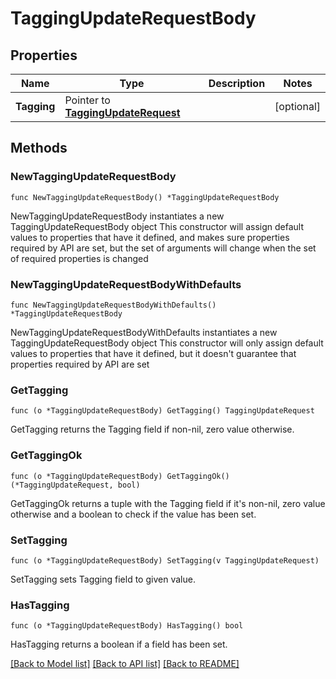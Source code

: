 # TaggingUpdateRequestBody

## Properties

Name | Type | Description | Notes
------------ | ------------- | ------------- | -------------
**Tagging** | Pointer to [**TaggingUpdateRequest**](TaggingUpdateRequest.md) |  | [optional] 

## Methods

### NewTaggingUpdateRequestBody

`func NewTaggingUpdateRequestBody() *TaggingUpdateRequestBody`

NewTaggingUpdateRequestBody instantiates a new TaggingUpdateRequestBody object
This constructor will assign default values to properties that have it defined,
and makes sure properties required by API are set, but the set of arguments
will change when the set of required properties is changed

### NewTaggingUpdateRequestBodyWithDefaults

`func NewTaggingUpdateRequestBodyWithDefaults() *TaggingUpdateRequestBody`

NewTaggingUpdateRequestBodyWithDefaults instantiates a new TaggingUpdateRequestBody object
This constructor will only assign default values to properties that have it defined,
but it doesn't guarantee that properties required by API are set

### GetTagging

`func (o *TaggingUpdateRequestBody) GetTagging() TaggingUpdateRequest`

GetTagging returns the Tagging field if non-nil, zero value otherwise.

### GetTaggingOk

`func (o *TaggingUpdateRequestBody) GetTaggingOk() (*TaggingUpdateRequest, bool)`

GetTaggingOk returns a tuple with the Tagging field if it's non-nil, zero value otherwise
and a boolean to check if the value has been set.

### SetTagging

`func (o *TaggingUpdateRequestBody) SetTagging(v TaggingUpdateRequest)`

SetTagging sets Tagging field to given value.

### HasTagging

`func (o *TaggingUpdateRequestBody) HasTagging() bool`

HasTagging returns a boolean if a field has been set.


[[Back to Model list]](../README.md#documentation-for-models) [[Back to API list]](../README.md#documentation-for-api-endpoints) [[Back to README]](../README.md)



